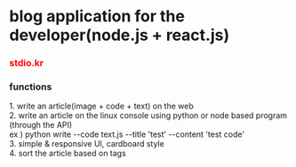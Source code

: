 
<h1>blog application for the developer(node.js + react.js)</h1>
<h3 style="color:red">stdio.kr</h3>
<h3>functions</h3> 
1. write an article(image + code + text) on the web<br>
2. write an article on the linux console using python or node based program (through the API)<br>
   ex ) python write --code text.js --title 'test' --content 'test code'<br>
3. simple & responsive UI, cardboard style<br>
4. sort the article based on tags<br>
